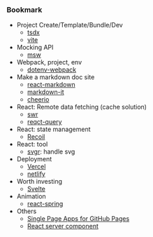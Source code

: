 ### Bookmark

* Project Create/Template/Bundle/Dev
  * [tsdx](https://github.com/formium/tsdx)
  * [vite](https://github.com/vitejs/vite)
* Mocking API
  * [msw](https://github.com/mswjs/msw)
* Webpack, project, env
  * [dotenv-webpack](https://www.npmjs.com/package/dotenv-webpack)
* Make a markdown doc site
  * [react-markdown](https://github.com/remarkjs/react-markdown)
  * [markdown-it](https://github.com/markdown-it/markdown-it)
  * [cheerio](https://github.com/cheeriojs/cheerio)
* React: Remote data fetching (cache solution)
  * [swr](https://github.com/vercel/swr)
  * [reqct-query](https://github.com/tannerlinsley/react-query)
* React: state management
  * [Recoil](https://github.com/facebookexperimental/Recoil)
* React: tool
  * [svgr](https://github.com/gregberge/svgr): handle svg
* Deployment
  * [Vercel](https://vercel.com/)
  * [netlify](https://www.netlify.com/)
* Worth investing
  * [Svelte](https://svelte.dev/)
* Animation
  * [react-spring](https://github.com/pmndrs/react-spring)
* Others
  * [Single Page Apps for GitHub Pages](https://github.com/rafgraph/spa-github-pages)
  * [React server component](https://reactjs.org/blog/2020/12/21/data-fetching-with-react-server-components.html)
